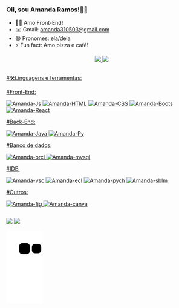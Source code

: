 ### Oii, sou Amanda Ramos!🙋‍♀️

- 👩‍💻 Amo Front-End!
- ✉️ Gmail: amanda310503@gmail.com
- 😄 Pronomes: ela/dela
- ⚡ Fun fact: Amo pizza e café!

<div align="center">
  <a href="https://github.com/4m4nd4">
  <img height="150em" src="https://github-readme-stats.vercel.app/api?username=4m4nd4&show_icons=true&theme=dracula&include_all_commits=true&count_private=true"/>
  <img height="150em" src="https://github-readme-stats.vercel.app/api/top-langs/?username=4m4nd4&layout=compact&langs_count=7&theme=dracula"/>
</div>

  ##
  #🛠️Linguagens e ferramentas:
  
  #Front-End:
<div>
  <img alt="Amanda-Js" src="https://img.shields.io/badge/JavaScript-F7DF1E?style=for-the-badge&logo=javascript&logoColor=black" target="_blank">
  <img alt="Amanda-HTML" src="https://img.shields.io/badge/HTML5-E34F26?style=for-the-badge&logo=html5&logoColor=white" target="_blank">
  <img alt="Amanda-CSS" src="https://img.shields.io/badge/CSS3-1572B6?style=for-the-badge&logo=css3&logoColor=white" target="_blank">
  <img alt="Amanda-Boots" src="https://img.shields.io/badge/Bootstrap-563D7C?style=for-the-badge&logo=bootstrap&logoColor=white" target="_blank">
  <img alt="Amanda-React" src="https://img.shields.io/badge/React-20232A?style=for-the-badge&logo=react&logoColor=61DAFB" target="_blank">
</div>
 
  #Back-End:
<div>
  <img alt="Amanda-Java" src="https://img.shields.io/badge/Java-ED8B00?style=for-the-badge&logo=java&logoColor=white" target="_blank">
  <img alt="Amanda-Py" src="https://img.shields.io/badge/Python-3776AB?style=for-the-badge&logo=python&logoColor=white" target="_blank">
</div>
  
  #Banco de dados:
<div>
  <img alt="Amanda-orcl" src="https://img.shields.io/badge/Oracle-F80000?style=for-the-badge&logo=oracle&logoColor=white" target="_blank">
  <img alt="Amanda-mysql" src="https://img.shields.io/badge/MySQL-00000F?style=for-the-badge&logo=mysql&logoColor=white" target="_blank">
</div>
  
  #IDE:
<div>
  <img alt="Amanda-vsc" src="https://img.shields.io/badge/Visual%20Studio%20Code-0078d7.svg?style=for-the-badge&logo=visual-studio-code&logoColor=white" target="_blank">
  <img alt="Amanda-ecl" src="https://img.shields.io/badge/Eclipse-FE7A16.svg?style=for-the-badge&logo=Eclipse&logoColor=white" target="_blank">
  <img alt="Amanda-pych" src="https://img.shields.io/badge/pycharm-143?style=for-the-badge&logo=pycharm&logoColor=black&color=black&labelColor=green" target="_blank">
  <img alt="Amanda-sblm" src="https://img.shields.io/badge/sublime_text-%23575757.svg?style=for-the-badge&logo=sublime-text&logoColor=important" target="_blank">
</div>

  #Outros:
<div>
  <img alt="Amanda-fig" src="https://img.shields.io/badge/figma-%23F24E1E.svg?style=for-the-badge&logo=figma&logoColor=white" target="_blank">
  <img alt="Amanda-canva" src="https://img.shields.io/badge/Canva-%2300C4CC.svg?style=for-the-badge&logo=Canva&logoColor=white" target="_blank">
</div>
  
##
  
<div> 
  <a href="https://www.instagram.com/amandrs.ramos/" target="_blank"><img src="https://img.shields.io/badge/-Instagram-%23E4405F?style=for-the-badge&logo=instagram&logoColor=white" target="_blank"></a>
  <a href="https://www.linkedin.com/in/amanda-ramos-da-silva-8406b8219/" target="_blank"><img src="https://img.shields.io/badge/-LinkedIn-%230077B5?style=for-the-badge&logo=linkedin&logoColor=white" target="_blank"></a> 
 
  ![Snake animation](https://github.com/4m4nd4/4m4nd4/blob/output/github-contribution-grid-snake.svg)
 
</div>
